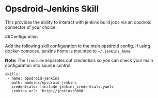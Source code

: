# Opsdroid-Jenkins Skill

This provides the ability to interact with jenkins build jobs via an opsdroid connector of your choice.

##Configuration

Add the following skill configuration to the main opsdroid config. If using docker-compose, jenkins home is mounted to `~/.jenkins_home`.

**Note:** The `!include` separates out credentials so you can check your main configuration into source control

```
skills:
 - name: opsdroid-jenkins
   path: modules/opsdroid-jenkins
   credentials: !include jenkins_credentials.yamls
   jenkins_url: 'http://jenkins:8080'
```